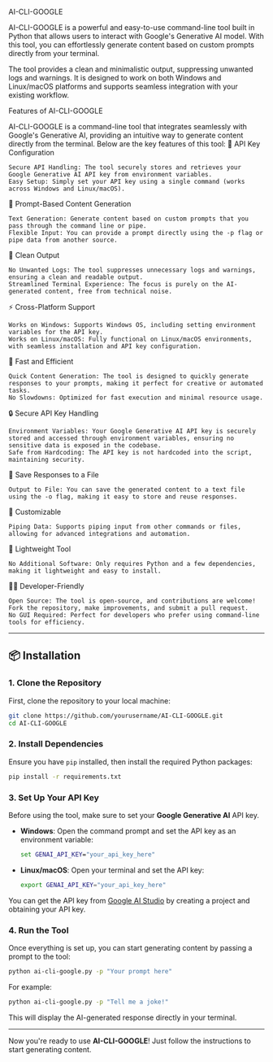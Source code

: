 AI-CLI-GOOGLE

AI-CLI-GOOGLE is a powerful and easy-to-use command-line tool built in Python that allows users to interact with Google's Generative AI model. With this tool, you can effortlessly generate content based on custom prompts directly from your terminal.

The tool provides a clean and minimalistic output, suppressing unwanted logs and warnings. It is designed to work on both Windows and Linux/macOS platforms and supports seamless integration with your existing workflow.


Features of AI-CLI-GOOGLE

AI-CLI-GOOGLE is a command-line tool that integrates seamlessly with Google's Generative AI, providing an intuitive way to generate content directly from the terminal. Below are the key features of this tool:
🔑 API Key Configuration

    Secure API Handling: The tool securely stores and retrieves your Google Generative AI API key from environment variables.
    Easy Setup: Simply set your API key using a single command (works across Windows and Linux/macOS).

📝 Prompt-Based Content Generation

    Text Generation: Generate content based on custom prompts that you pass through the command line or pipe.
    Flexible Input: You can provide a prompt directly using the -p flag or pipe data from another source.

🧹 Clean Output

    No Unwanted Logs: The tool suppresses unnecessary logs and warnings, ensuring a clean and readable output.
    Streamlined Terminal Experience: The focus is purely on the AI-generated content, free from technical noise.

⚡ Cross-Platform Support

    Works on Windows: Supports Windows OS, including setting environment variables for the API key.
    Works on Linux/macOS: Fully functional on Linux/macOS environments, with seamless installation and API key configuration.

💨 Fast and Efficient

    Quick Content Generation: The tool is designed to quickly generate responses to your prompts, making it perfect for creative or automated tasks.
    No Slowdowns: Optimized for fast execution and minimal resource usage.

🔒 Secure API Key Handling

    Environment Variables: Your Google Generative AI API key is securely stored and accessed through environment variables, ensuring no sensitive data is exposed in the codebase.
    Safe from Hardcoding: The API key is not hardcoded into the script, maintaining security.

📂 Save Responses to a File

    Output to File: You can save the generated content to a text file using the -o flag, making it easy to store and reuse responses.

🔧 Customizable

    Piping Data: Supports piping input from other commands or files, allowing for advanced integrations and automation.

🚀 Lightweight Tool

    No Additional Software: Only requires Python and a few dependencies, making it lightweight and easy to install.

🧑‍💻 Developer-Friendly

    Open Source: The tool is open-source, and contributions are welcome! Fork the repository, make improvements, and submit a pull request.
    No GUI Required: Perfect for developers who prefer using command-line tools for efficiency.


---

## 📦 Installation

### 1. Clone the Repository

First, clone the repository to your local machine:

```bash
git clone https://github.com/yourusername/AI-CLI-GOOGLE.git
cd AI-CLI-GOOGLE
```

### 2. Install Dependencies

Ensure you have `pip` installed, then install the required Python packages:

```bash
pip install -r requirements.txt
```

### 3. Set Up Your API Key

Before using the tool, make sure to set your **Google Generative AI** API key.

- **Windows**:
  Open the command prompt and set the API key as an environment variable:

  ```cmd
  set GENAI_API_KEY="your_api_key_here"
  ```

- **Linux/macOS**:
  Open your terminal and set the API key:

  ```bash
  export GENAI_API_KEY="your_api_key_here"
  ```

You can get the API key from [Google AI Studio](https://aistudio.google.com/apikey) by creating a project and obtaining your API key.

### 4. Run the Tool

Once everything is set up, you can start generating content by passing a prompt to the tool:

```bash
python ai-cli-google.py -p "Your prompt here"
```

For example:

```bash
python ai-cli-google.py -p "Tell me a joke!"
```

This will display the AI-generated response directly in your terminal.

---

Now you're ready to use **AI-CLI-GOOGLE**! Just follow the instructions to start generating content.



    

